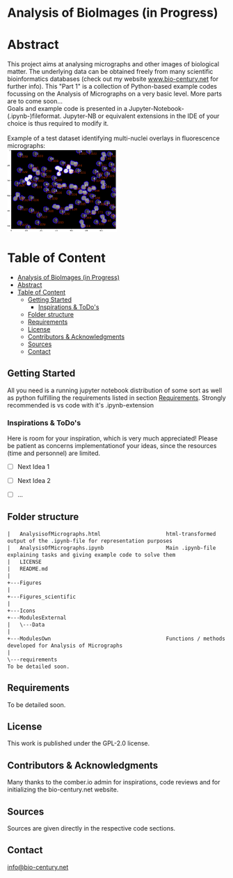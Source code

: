 # Analysis of BioImages (in Progress)

# Abstract
This project aims at analysing micrographs and other images of biological matter. The underlying data can be obtained freely from many scientific bioinformatics databases (check out my website www.bio-century.net for further info). This "Part 1" is a collection of Python-based example codes focussing on the Analysis of Micrographs on a very basic level. More parts are to come soon...<br>
Goals and example code is presented in a Jupyter-Notebook-(.ipynb-)fileformat. Jupyter-NB or equivalent extensions in the IDE of your choice is thus required to modify it. 
<br><br>
Example of a test dataset identifying multi-nuclei overlays in fluorescence micrographs:<br>
<img src="./Figures/readme_example.png" width="50%"><br>


# Table of Content
- [Analysis of BioImages (in Progress)](#analysis-of-bioimages-in-progress)
- [Abstract](#abstract)
- [Table of Content](#table-of-content)
  - [ Getting Started](#-getting-started)
    - [ Inspirations \& ToDo's](#-inspirations--todos)
  - [ Folder structure](#-folder-structure)
  - [ Requirements](#-requirements)
  - [ License](#-license)
  - [ Contributors \& Acknowledgments](#-contributors--acknowledgments)
  - [ Sources](#-sources)
  - [ Contact](#-contact)


## <a id='GettingStarted'></a> Getting Started
All you need is a running jupyter notebook distribution of some sort as well as python fulfilling the requirements listed in section [Requirements](#-requirements). Strongly recommended is vs code with it's .ipynb-extension 


### <a id='InspirationsAndToDos'></a> Inspirations & ToDo's
Here is room for your inspiration, which is very much appreciated! Please be patient as concerns implementationof your ideas, since the resources (time and personnel) are limited.
- [ ] Next Idea 1
- [ ] Next Idea 2
- [ ] ...


## <a id='FolderStructure'></a> Folder structure
```
|   AnalysisofMicrographs.html                     html-transformed output of the .ipynb-file for representation purposes
|   AnalysisOfMicrographs.ipynb                    Main .ipynb-file explaining tasks and giving example code to solve them
|   LICENSE
|   README.md
|
+---Figures
|
+---Figures_scientific
|
+---Icons
+---ModulesExternal
|   \---Data
|
+---ModulesOwn                                     Functions / methods developed for Analysis of Micrographs
|
\---requirements
To be detailed soon.
```
[//]: # (tree /a /f)


## <a id='Requirements'></a> Requirements
To be detailed soon.


## <a id='License'></a> License
This work is published under the GPL-2.0 license.


## <a id='ContributorsAcknowledgments'></a> Contributors & Acknowledgments
Many thanks to the comber.io admin for inspirations, code reviews and for initializing the bio-century.net website.


## <a id='Sources'></a> Sources
Sources are given directly in the respective code sections.


## <a id='Contact'></a> Contact
info@bio-century.net